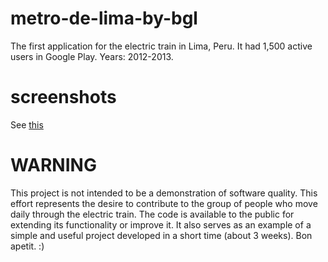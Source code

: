 # metro-de-lima-by-bgl
The first application for the electric train in Lima, Peru. It had 1,500 active users in Google Play. Years: 2012-2013.

# screenshots
See [this](dist/README.md)
 
# WARNING
This project is not intended to be a demonstration of software quality.
This effort represents the desire to contribute to the group of people who move daily through the electric train. 
The code is available to the public for extending its functionality or improve it.
It also serves as an example of a simple and useful project developed in a short time (about 3 weeks).
Bon apetit. :) 
